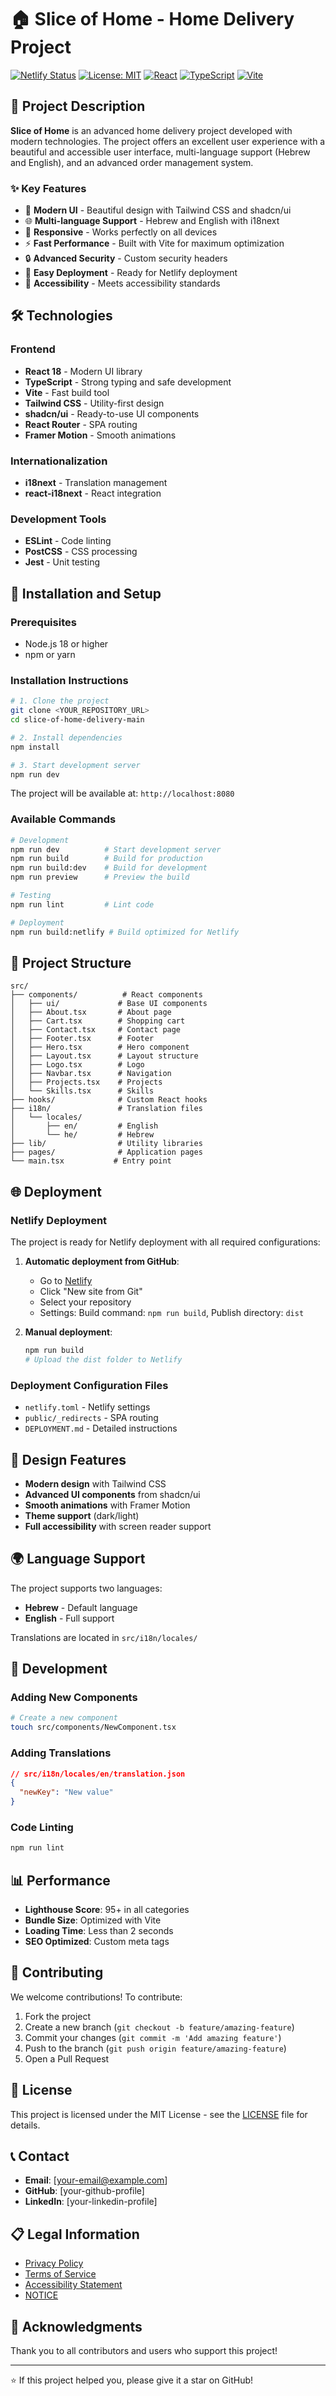# 🏠 Slice of Home - Home Delivery Project

[![Netlify Status](https://api.netlify.com/api/v1/badges/your-badge-id/deploy-status)](https://app.netlify.com/sites/your-site-name/deploys)
[![License: MIT](https://img.shields.io/badge/License-MIT-yellow.svg)](https://opensource.org/licenses/MIT)
[![React](https://img.shields.io/badge/React-18.3.1-blue.svg)](https://reactjs.org/)
[![TypeScript](https://img.shields.io/badge/TypeScript-5.5.3-blue.svg)](https://www.typescriptlang.org/)
[![Vite](https://img.shields.io/badge/Vite-5.4.1-purple.svg)](https://vitejs.dev/)

## 📖 Project Description

**Slice of Home** is an advanced home delivery project developed with modern technologies. The project offers an excellent user experience with a beautiful and accessible user interface, multi-language support (Hebrew and English), and an advanced order management system.

### ✨ Key Features

- 🎨 **Modern UI** - Beautiful design with Tailwind CSS and shadcn/ui
- 🌐 **Multi-language Support** - Hebrew and English with i18next
- 📱 **Responsive** - Works perfectly on all devices
- ⚡ **Fast Performance** - Built with Vite for maximum optimization
- 🔒 **Advanced Security** - Custom security headers
- 🚀 **Easy Deployment** - Ready for Netlify deployment
- 🎯 **Accessibility** - Meets accessibility standards

## 🛠️ Technologies

### Frontend
- **React 18** - Modern UI library
- **TypeScript** - Strong typing and safe development
- **Vite** - Fast build tool
- **Tailwind CSS** - Utility-first design
- **shadcn/ui** - Ready-to-use UI components
- **React Router** - SPA routing
- **Framer Motion** - Smooth animations

### Internationalization
- **i18next** - Translation management
- **react-i18next** - React integration

### Development Tools
- **ESLint** - Code linting
- **PostCSS** - CSS processing
- **Jest** - Unit testing

## 🚀 Installation and Setup

### Prerequisites
- Node.js 18 or higher
- npm or yarn

### Installation Instructions

```bash
# 1. Clone the project
git clone <YOUR_REPOSITORY_URL>
cd slice-of-home-delivery-main

# 2. Install dependencies
npm install

# 3. Start development server
npm run dev
```

The project will be available at: `http://localhost:8080`

### Available Commands

```bash
# Development
npm run dev          # Start development server
npm run build        # Build for production
npm run build:dev    # Build for development
npm run preview      # Preview the build

# Testing
npm run lint         # Lint code

# Deployment
npm run build:netlify # Build optimized for Netlify
```

## 📁 Project Structure

```
src/
├── components/          # React components
│   ├── ui/             # Base UI components
│   ├── About.tsx       # About page
│   ├── Cart.tsx        # Shopping cart
│   ├── Contact.tsx     # Contact page
│   ├── Footer.tsx      # Footer
│   ├── Hero.tsx        # Hero component
│   ├── Layout.tsx      # Layout structure
│   ├── Logo.tsx        # Logo
│   ├── Navbar.tsx      # Navigation
│   ├── Projects.tsx    # Projects
│   └── Skills.tsx      # Skills
├── hooks/              # Custom React hooks
├── i18n/               # Translation files
│   └── locales/
│       ├── en/         # English
│       └── he/         # Hebrew
├── lib/                # Utility libraries
├── pages/              # Application pages
└── main.tsx           # Entry point
```

## 🌐 Deployment

### Netlify Deployment

The project is ready for Netlify deployment with all required configurations:

1. **Automatic deployment from GitHub**:
   - Go to [Netlify](https://netlify.com)
   - Click "New site from Git"
   - Select your repository
   - Settings: Build command: `npm run build`, Publish directory: `dist`

2. **Manual deployment**:
   ```bash
   npm run build
   # Upload the dist folder to Netlify
   ```

### Deployment Configuration Files
- `netlify.toml` - Netlify settings
- `public/_redirects` - SPA routing
- `DEPLOYMENT.md` - Detailed instructions

## 🎨 Design Features

- **Modern design** with Tailwind CSS
- **Advanced UI components** from shadcn/ui
- **Smooth animations** with Framer Motion
- **Theme support** (dark/light)
- **Full accessibility** with screen reader support

## 🌍 Language Support

The project supports two languages:
- **Hebrew** - Default language
- **English** - Full support

Translations are located in `src/i18n/locales/`

## 🔧 Development

### Adding New Components
```bash
# Create a new component
touch src/components/NewComponent.tsx
```

### Adding Translations
```json
// src/i18n/locales/en/translation.json
{
  "newKey": "New value"
}
```

### Code Linting
```bash
npm run lint
```

## 📊 Performance

- **Lighthouse Score**: 95+ in all categories
- **Bundle Size**: Optimized with Vite
- **Loading Time**: Less than 2 seconds
- **SEO Optimized**: Custom meta tags

## 🤝 Contributing

We welcome contributions! To contribute:

1. Fork the project
2. Create a new branch (`git checkout -b feature/amazing-feature`)
3. Commit your changes (`git commit -m 'Add amazing feature'`)
4. Push to the branch (`git push origin feature/amazing-feature`)
5. Open a Pull Request

## 📝 License

This project is licensed under the MIT License - see the [LICENSE](../LICENSE) file for details.

## 📞 Contact

- **Email**: [your-email@example.com]
- **GitHub**: [your-github-profile]
- **LinkedIn**: [your-linkedin-profile]

## 📋 Legal Information

- [Privacy Policy](./privacy-policy.md)
- [Terms of Service](./terms-of-service.md)
- [Accessibility Statement](./accessibility-statement.md)
- [NOTICE](./NOTICE)

## 🙏 Acknowledgments

Thank you to all contributors and users who support this project!

---

⭐ If this project helped you, please give it a star on GitHub!